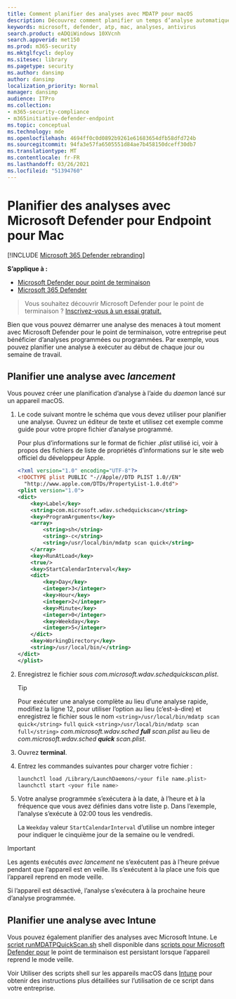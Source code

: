 ```yaml
---
title: Comment planifier des analyses avec MDATP pour macOS
description: Découvrez comment planifier un temps d’analyse automatique pour Microsoft Defender ATP dans macOS afin de mieux protéger les ressources de votre organisation.
keywords: microsoft, defender, atp, mac, analyses, antivirus
search.product: eADQiWindows 10XVcnh
search.appverid: met150
ms.prod: m365-security
ms.mktglfcycl: deploy
ms.sitesec: library
ms.pagetype: security
ms.author: dansimp
author: dansimp
localization_priority: Normal
manager: dansimp
audience: ITPro
ms.collection:
- m365-security-compliance
- m365initiative-defender-endpoint
ms.topic: conceptual
ms.technology: mde
ms.openlocfilehash: 4694ff0c0d0892b9261e61683654dfb58dfd724b
ms.sourcegitcommit: 94fa3e57fa6505551d84ae7b458150dceff30db7
ms.translationtype: MT
ms.contentlocale: fr-FR
ms.lasthandoff: 03/26/2021
ms.locfileid: "51394760"
---
```

# <a name="schedule-scans-with-microsoft-defender-for-endpoint-for-mac"></a>Planifier des analyses avec Microsoft Defender pour Endpoint pour Mac

[!INCLUDE [Microsoft 365 Defender rebranding](../../includes/microsoft-defender.md)]

**S’applique à :**
- [Microsoft Defender pour point de terminaison](https://go.microsoft.com/fwlink/p/?linkid=2154037)
- [Microsoft 365 Defender](https://go.microsoft.com/fwlink/?linkid=2118804)

> Vous souhaitez découvrir Microsoft Defender pour le point de terminaison ? [Inscrivez-vous à un essai gratuit.](https://www.microsoft.com/microsoft-365/windows/microsoft-defender-atp?ocid=docs-wdatp-exposedapis-abovefoldlink)

Bien que vous pouvez démarrer une analyse des menaces à tout moment avec Microsoft Defender pour le point de terminaison, votre entreprise peut bénéficier d’analyses programmées ou programmées. Par exemple, vous pouvez planifier une analyse à exécuter au début de chaque jour ou semaine de travail. 

## <a name="schedule-a-scan-with-launchd"></a>Planifier une analyse avec *lancement*

Vous pouvez créer une planification d’analyse à l’aide du *daemon* lancé sur un appareil macOS.

1. Le code suivant montre le schéma que vous devez utiliser pour planifier une analyse. Ouvrez un éditeur de texte et utilisez cet exemple comme guide pour votre propre fichier d’analyse programmé.

    Pour plus d’informations sur le format [](https://developer.apple.com/library/archive/documentation/General/Reference/InfoPlistKeyReference/Articles/AboutInformationPropertyListFiles.html) de fichier *.plist* utilisé ici, voir à propos des fichiers de liste de propriétés d’informations sur le site web officiel du développeur Apple.

    ```XML
    <?xml version="1.0" encoding="UTF-8"?>
    <!DOCTYPE plist PUBLIC "-//Apple//DTD PLIST 1.0//EN"
      "http://www.apple.com/DTDs/PropertyList-1.0.dtd">
    <plist version="1.0">
    <dict>
        <key>Label</key>
        <string>com.microsoft.wdav.schedquickscan</string>
        <key>ProgramArguments</key>
        <array>
            <string>sh</string>
            <string>-c</string>
            <string>/usr/local/bin/mdatp scan quick</string>
        </array>
        <key>RunAtLoad</key>
        <true/>
        <key>StartCalendarInterval</key>
        <dict>
            <key>Day</key>
            <integer>3</integer>
            <key>Hour</key>
            <integer>2</integer>
            <key>Minute</key>
            <integer>0</integer>
            <key>Weekday</key>
            <integer>5</integer>
        </dict>
        <key>WorkingDirectory</key>
        <string>/usr/local/bin/</string>
    </dict>
    </plist>
     ```

2. Enregistrez le fichier *sous com.microsoft.wdav.schedquickscan.plist*.

    > [!TIP]
    > Pour exécuter une analyse complète au lieu d’une analyse rapide, modifiez la ligne 12, pour utiliser l’option au lieu (c’est-à-dire) et enregistrez le fichier sous le nom `<string>/usr/local/bin/mdatp scan quick</string>` `full` `quick` `<string>/usr/local/bin/mdatp scan full</string>` *com.microsoft.wdav.sched **full** scan.plist* au lieu de *com.microsoft.wdav.sched **quick** scan.plist*.

3. Ouvrez **terminal**.
4. Entrez les commandes suivantes pour charger votre fichier :

    ```bash
    launchctl load /Library/LaunchDaemons/<your file name.plist>
    launchctl start <your file name>
    ```

5. Votre analyse programmée s’exécutera à la date, à l’heure et à la fréquence que vous avez définies dans votre liste p. Dans l’exemple, l’analyse s’exécute à 02:00 tous les vendredis. 

    La `Weekday` valeur `StartCalendarInterval` d’utilise un nombre integer pour indiquer le cinquième jour de la semaine ou le vendredi.

 > [!IMPORTANT]
 > Les agents exécutés *avec lancement* ne s’exécutent pas à l’heure prévue pendant que l’appareil est en veille. Ils s’exécutent à la place une fois que l’appareil reprend en mode veille.
 >
 > Si l’appareil est désactivé, l’analyse s’exécutera à la prochaine heure d’analyse programmée.

## <a name="schedule-a-scan-with-intune"></a>Planifier une analyse avec Intune

Vous pouvez également planifier des analyses avec Microsoft Intune. Le [script runMDATPQuickScan.sh](https://github.com/microsoft/shell-intune-samples/tree/master/Misc/MDATP#runmdatpquickscansh) shell disponible dans [scripts pour Microsoft Defender pour](https://github.com/microsoft/shell-intune-samples/tree/master/Misc/MDATP) le point de terminaison est persistant lorsque l’appareil reprend le mode veille. 

Voir Utiliser des scripts shell sur les appareils macOS dans [Intune](https://docs.microsoft.com/mem/intune/apps/macos-shell-scripts) pour obtenir des instructions plus détaillées sur l’utilisation de ce script dans votre entreprise.
